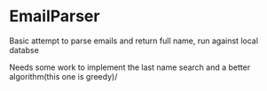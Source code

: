 # EmailParser
Basic attempt to parse emails and return full name, run against local databse

Needs some work to implement the last name search and a better algorithm(this one is greedy)/ 
